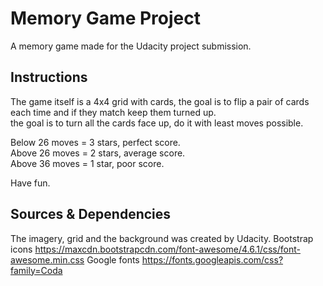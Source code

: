 # Memory Game Project
A memory game made for the Udacity project submission.

## Instructions
The game itself is a 4x4 grid with cards, the goal is to flip a pair of cards each time and if they match keep them turned up.<br/>
the goal is to turn all the cards face up, do it with least moves possible.<br/>

Below 26 moves = 3 stars, perfect score.<br/>
Above 26 moves = 2 stars, average score.<br>
Above 36 moves = 1 star, poor score.<br/>

Have fun.

## Sources & Dependencies
The imagery, grid and the background was created by Udacity.
Bootstrap icons https://maxcdn.bootstrapcdn.com/font-awesome/4.6.1/css/font-awesome.min.css
Google fonts https://fonts.googleapis.com/css?family=Coda

